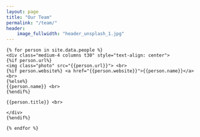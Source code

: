 ```yaml
---
layout: page
title: "Our Team"
permalink: "/team/"
header:
    image_fullwidth: "header_unsplash_1.jpg"
---
```


<style>
    img.photo{
          object-fit: cover;
          object-position: center; 
          width:200px;
          height:200px;
    }
</style>

<div class="row">


    {% for person in site.data.people %}
    <div class="medium-4 columns t30" style="text-align: center">
    {%if person.url%}
    <img class="photo" src="{{person.url}}"> <br>
    {%if person.website%} <a href="{{person.website}}">{{person.name}}</a> <br>     
    {%else%}
    {{person.name}} <br>
    {%endif%}

    {{person.title}} <br>
    
    </div>
    {%endif%}

    {% endfor %}    

</div>

